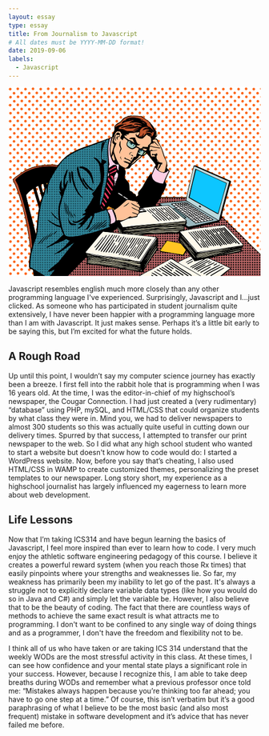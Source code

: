 ```yaml
---
layout: essay
type: essay
title: From Journalism to Javascript
# All dates must be YYYY-MM-DD format!
date: 2019-09-06
labels:
  - Javascript
---
```


<img class="ui medium left floated image" src="../images/kisspng-journalist-journalism-clip-art-office-man-5aa29b9705fb20.3684394015206061030245.png">

Javascript resembles english much more closely than any other programming language I've experienced. Surprisingly, Javascript and I...just clicked. As someone who has participated in student journalism quite extensively, I have never been happier with a programming language more than I am with Javascript. It just makes sense. Perhaps it’s a little bit early to be saying this, but I’m excited for what the future holds. 

## A Rough Road

Up until this point, I wouldn’t say my computer science journey has exactly been a breeze. I first fell into the rabbit hole that is programming when I was 16 years old. At the time, I was the editor-in-chief of my highschool’s newspaper, the Cougar Connection. I had just created a (very rudimentary) “database” using PHP, mySQL, and HTML/CSS that could organize students by what class they were in. Mind you, we had to deliver newspapers to almost 300 students so this was actually quite useful in cutting down our delivery times. Spurred by that success, I attempted to transfer our print newspaper to the web. So I did what any high school student who wanted to start a website but doesn't know how to code would do: I started a WordPress website. Now, before you say that’s cheating, I also used HTML/CSS in WAMP to create customized themes, personalizing the preset templates to our newspaper. Long story short, my experience as a highschool journalist has largely influenced my eagerness to learn more about web development.

## Life Lessons

Now that I’m taking ICS314 and have begun learning the basics of Javascript, I feel more inspired than ever to learn how to code. I very much enjoy the athletic software engineering pedagogy of this course. I believe it creates a powerful reward system (when you reach those Rx times) that easily pinpoints where your strengths and weaknesses lie. So far, my weakness has primarily been my inability to let go of the past. It's always a struggle not to explicitly declare variable data types (like how you would do so in Java and C#) and simply let the variable be. However, I also believe that to be the beauty of coding. The fact that there are countless ways of methods to achieve the same exact result is what attracts me to programming. I don't want to be confined to any single way of doing things and as a programmer, I don't have the freedom and flexibility not to be. 

I think all of us who have taken or are taking ICS 314 understand that the weekly WODs are the most stressful activity in this class. At these times, I can see how confidence and your mental state plays a significant role in your success. However, because I recognize this, I am able to take deep breaths during WODs and remember what a previous professor once told me: “Mistakes always happen because you’re thinking too far ahead; you have to go one step at a time.” Of course, this isn’t verbatim but it’s a good paraphrasing of what I believe to be the most basic (and also most frequent) mistake in software development and it’s advice that has never failed me before.
